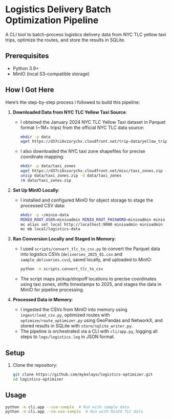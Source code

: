 # Logistics Delivery Batch Optimization Pipeline

A CLI tool to batch-process logistics delivery data from NYC TLC yellow taxi trips, optimize the routes, and store the results in SQLite.

## Prerequisites
- Python 3.9+
- MinIO (local S3-compatible storage)

## How I Got Here
Here’s the step-by-step process i followed to build this pipeline:

1. **Downloaded Data from NYC TLC Yellow Taxi Source**:
   - I obtained the January 2024 NYC TLC Yellow Taxi dataset in Parquet format (~1M+ trips) from the official NYC TLC data source:
     ```bash
     mkdir -p data
     wget https://d37ci6vzurychx.cloudfront.net/trip-data/yellow_tripdata_2024-01.parquet -O data/yellow_tripdata_2024-01.parquet
     ```
   - I also downloaded the NYC taxi zone shapefiles for precise coordinate mapping:
     ```bash
     mkdir -p data/taxi_zones
     wget https://d37ci6vzurychx.cloudfront.net/misc/taxi_zones.zip -O data/taxi_zones.zip
     unzip data/taxi_zones.zip -d data/taxi_zones
     rm data/taxi_zones.zip
     ```

2. **Set Up MinIO Locally**:
   - I installed and configured MinIO for object storage to stage the processed CSV data:
     ```bash
     mkdir -p ~/minio-data
     MINIO_ROOT_USER=minioadmin MINIO_ROOT_PASSWORD=minioadmin minio server ~/minio-data --address :9000
     mc alias set local http://localhost:9000 minioadmin minioadmin
     mc mb local/logistics-data
     ```

3. **Ran Conversion Locally and Staged in Memory**:
   - I used `scripts/convert_tlc_to_csv.py` to convert the Parquet data into logistics CSVs (`deliveries_2025_01.csv` and `sample_deliveries.csv`), saved locally, and uploaded to MinIO:
     ```bash
     python -m scripts.convert_tlc_to_csv
     ```
   - The script maps pickup/dropoff locations to precise coordinates using taxi zones, shifts timestamps to 2025, and stages the data in MinIO for pipeline processing.

4. **Processed Data in Memory**:
   - I ingested the CSVs from MinIO into memory using `ingest/load_csv.py`, optimized routes with `optimize/route_optimizer.py` using GeoPandas and NetworkX, and stored results in SQLite with `store/sqlite_writer.py`.
   - The pipeline is orchestrated via a CLI with `cli/app.py`, logging all steps to `logs/logistics.log` in JSON format.

## Setup
1. Clone the repository:
   ```bash
   git clone https://github.com/mykelayo/logistics-optimizer.git
   cd logistics-optimizer

## Usage

```bash
python -m cli.app --use-sample  # Run with sample data
python -m cli.app --no-use-sample  # Run with MinIO TLC data